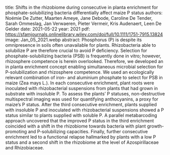 title: Shifts in the rhizobiome during consecutive in planta enrichment for phosphate-solubilizing bacteria differentially affect maize P status
authors: Noémie De Zutter, Maarten Ameye, Jane Debode, Caroline De Tender, Sarah Ommeslag, Jan Verwaeren, Pieter Vermeir, Kris Audenaert, Leen De Gelder
date: 2021-05-22
year: 2021
pdf: https://sfamjournals.onlinelibrary.wiley.com/doi/full/10.1111/1751-7915.13824
image: Jan_05_2021.webp
abstract: Phosphorus (P) is despite its omnipresence in soils often unavailable for plants. Rhizobacteria able to solubilize P are therefore crucial to avoid P deficiency. Selection for phosphate-solubilizing bacteria (PSB) is frequently done in vitro; however, rhizosphere competence is herein overlooked. Therefore, we developed an in planta enrichment concept enabling simultaneous microbial selection for P-solubilization and rhizosphere competence. We used an ecologically relevant combination of iron- and aluminium phosphate to select for PSB in maize (Zea mays L.). In each consecutive enrichment, plant roots were inoculated with rhizobacterial suspensions from plants that had grown in substrate with insoluble P. To assess the plants’ P statuses, non-destructive multispectral imaging was used for quantifying anthocyanins, a proxy for maize’s P status. After the third consecutive enrichment, plants supplied with insoluble P and inoculated with rhizobacterial suspensions showed a P status similar to plants supplied with soluble P. A parallel metabarcoding approach uncovered that the improved P status in the third enrichment coincided with a shift in the rhizobiome towards bacteria with plant growth-promoting and P-solubilizing capacities. Finally, further consecutive enrichment led to a functional relapse hallmarked by plants with a low P status and a second shift in the rhizobiome at the level of Azospirillaceae and Rhizobiaceae.
